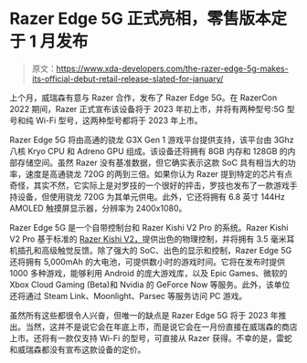 # Razer Edge 5G 正式亮相，零售版本定于 1 月发布

> 原文：<https://www.xda-developers.com/the-razer-edge-5g-makes-its-official-debut-retail-release-slated-for-january/>

上个月，威瑞森有意与 Razer 合作，发布了 Razer Edge 5G。在 RazerCon 2022 期间，Razer 正式宣布该设备将于 2023 年初上市，并将有两种型号:5G 型号和纯 Wi-Fi 型号，这两种型号都将于 2023 年上市。

Razer Edge 5G 将由高通的骁龙 G3X Gen 1 游戏平台提供支持，该平台由 3Ghz 八核 Kryo CPU 和 Adreno GPU 组成。该设备还将拥有 8GB 内存和 128GB 的内部存储空间。虽然 Razer 没有基准数据，但它确实表示这款 SoC 具有相当大的功率，速度是高通骁龙 720G 的两到三倍。如果你认为 Razer 提到特定的芯片有点奇怪，其实不然，它实际上是对罗技的一个很好的抨击，罗技也发布了一款游戏手持设备，但使用骁龙 720G 为其单元供电。此外，它还将拥有 6.8 英寸 144Hz AMOLED 触摸屏显示器，分辨率为 2400x1080。

Razer Edge 5G 是一个自带控制台和 Razer Kishi V2 Pro 的系统。Razer Kishi V2 Pro 基于标准的 [Razer Kishi V2，](https://www.xda-developers.com/razer-kishi-v2-review/)提供出色的物理控制，并将拥有 3.5 毫米耳机插孔和高级触觉反馈。除了强大的 SoC、出色的显示和控制，Razer Edge 5G 还将拥有 5,000mAh 的大电池，可提供数小时的游戏时间。它将在发布时提供 1000 多种游戏，能够利用 Android 的庞大游戏库，以及 Epic Games、微软的 Xbox Cloud Gaming (Beta)和 Nvidia 的 GeForce Now 等服务。此外，该单位还将通过 Steam Link、Moonlight、Parsec 等服务访问 PC 游戏。

虽然所有这些都很令人兴奋，但唯一的缺点是 Razer Edge 5G 将于 2023 年推出。当然，这并不是说它会在年底上市，而是说它会在一月份直接在威瑞森的商店上市。还将有一款仅支持 Wi-Fi 的型号，可直接从 Razer 获得。不幸的是，雷蛇和威瑞森都没有宣布这款设备的定价。